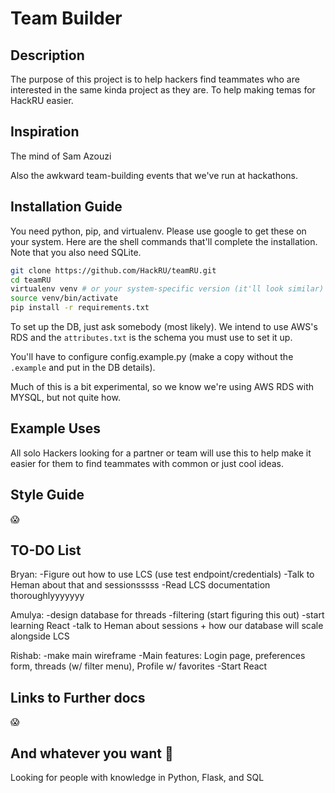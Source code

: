 # Team Builder

## Description

The purpose of this project is to help hackers find teammates who are interested in the same kinda project as they are. To help making temas for HackRU easier.
## Inspiration

The mind of Sam Azouzi

Also the awkward team-building events that we've run at hackathons.

## Installation Guide

You need python, pip, and virtualenv. Please use google to get these on your system.
Here are the shell commands that'll complete the installation. Note that you also need SQLite.
```bash
git clone https://github.com/HackRU/teamRU.git
cd teamRU
virtualenv venv # or your system-specific version (it'll look similar)
source venv/bin/activate
pip install -r requirements.txt
```

To set up the DB, just ask somebody (most likely). We intend to use AWS's RDS and the `attributes.txt` is the schema
you must use to set it up.

You'll have to configure config.example.py (make a copy without the `.example` and put in the DB details).

Much of this is a bit experimental, so we know we're using AWS RDS with MYSQL, but not quite how.

## Example Uses

All solo Hackers looking for a partner or team will use this to help make it easier for them to find teammates with common or just cool ideas.

## Style Guide

:scream:


## TO-DO List

Bryan:
-Figure out how to use LCS (use test endpoint/credentials)
-Talk to Heman about that and sessionsssss
-Read LCS documentation thoroughlyyyyyyy

Amulya:
-design database for threads
-filtering (start figuring this out)
-start learning React
-talk to Heman about sessions + how our database will scale alongside LCS

Rishab:
-make main wireframe
-Main features: Login page, preferences form, threads (w/ filter menu), Profile w/ favorites
-Start React

## Links to Further docs

:scream:

## And whatever you want :tada:
Looking for people with knowledge in Python, Flask, and SQL
